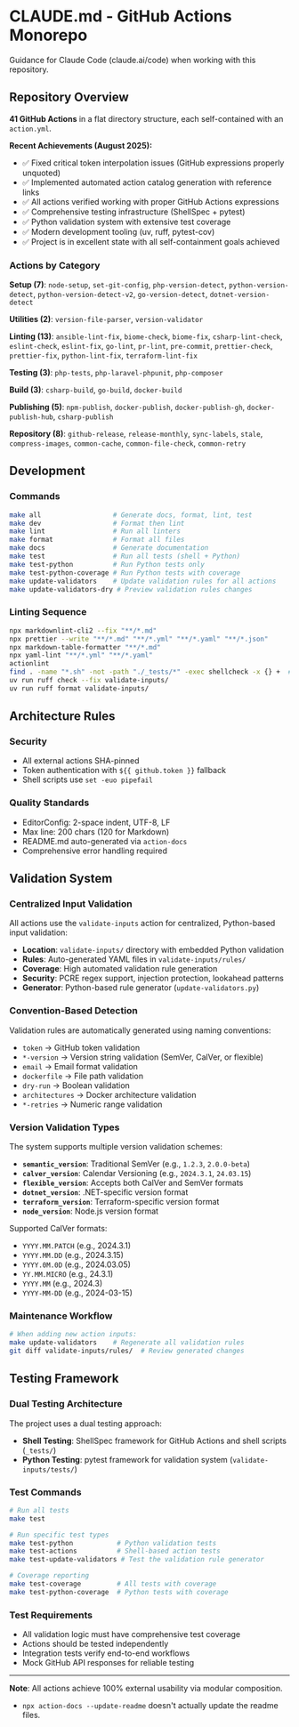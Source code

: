 # CLAUDE.md - GitHub Actions Monorepo

Guidance for Claude Code (claude.ai/code) when working with this repository.

## Repository Overview

**41 GitHub Actions** in a flat directory structure, each self-contained with an `action.yml`.

**Recent Achievements (August 2025):**

- ✅ Fixed critical token interpolation issues (GitHub expressions properly unquoted)
- ✅ Implemented automated action catalog generation with reference links
- ✅ All actions verified working with proper GitHub Actions expressions
- ✅ Comprehensive testing infrastructure (ShellSpec + pytest)
- ✅ Python validation system with extensive test coverage
- ✅ Modern development tooling (uv, ruff, pytest-cov)
- ✅ Project is in excellent state with all self-containment goals achieved

### Actions by Category

**Setup (7)**: `node-setup`, `set-git-config`, `php-version-detect`, `python-version-detect`, `python-version-detect-v2`, `go-version-detect`, `dotnet-version-detect`

**Utilities (2)**: `version-file-parser`, `version-validator`

**Linting (13)**: `ansible-lint-fix`, `biome-check`, `biome-fix`, `csharp-lint-check`, `eslint-check`, `eslint-fix`, `go-lint`,
`pr-lint`, `pre-commit`, `prettier-check`, `prettier-fix`, `python-lint-fix`, `terraform-lint-fix`

**Testing (3)**: `php-tests`, `php-laravel-phpunit`, `php-composer`

**Build (3)**: `csharp-build`, `go-build`, `docker-build`

**Publishing (5)**: `npm-publish`, `docker-publish`, `docker-publish-gh`, `docker-publish-hub`, `csharp-publish`

**Repository (8)**: `github-release`, `release-monthly`, `sync-labels`, `stale`, `compress-images`, `common-cache`, `common-file-check`, `common-retry`

## Development

### Commands

```bash
make all                  # Generate docs, format, lint, test
make dev                  # Format then lint
make lint                 # Run all linters
make format               # Format all files
make docs                 # Generate documentation
make test                 # Run all tests (shell + Python)
make test-python          # Run Python tests only
make test-python-coverage # Run Python tests with coverage
make update-validators    # Update validation rules for all actions
make update-validators-dry # Preview validation rules changes
```

### Linting Sequence

```bash
npx markdownlint-cli2 --fix "**/*.md"
npx prettier --write "**/*.md" "**/*.yml" "**/*.yaml" "**/*.json"
npx markdown-table-formatter "**/*.md"
npx yaml-lint "**/*.yml" "**/*.yaml"
actionlint
find . -name "*.sh" -not -path "./_tests/*" -exec shellcheck -x {} +  # Excludes shellspec files
uv run ruff check --fix validate-inputs/
uv run ruff format validate-inputs/
```

## Architecture Rules

### Security

- All external actions SHA-pinned
- Token authentication with `${{ github.token }}` fallback
- Shell scripts use `set -euo pipefail`

### Quality Standards

- EditorConfig: 2-space indent, UTF-8, LF
- Max line: 200 chars (120 for Markdown)
- README.md auto-generated via `action-docs`
- Comprehensive error handling required

## Validation System

### Centralized Input Validation

All actions use the `validate-inputs` action for centralized, Python-based input validation:

- **Location**: `validate-inputs/` directory with embedded Python validation
- **Rules**: Auto-generated YAML files in `validate-inputs/rules/`
- **Coverage**: High automated validation rule generation
- **Security**: PCRE regex support, injection protection, lookahead patterns
- **Generator**: Python-based rule generator (`update-validators.py`)

### Convention-Based Detection

Validation rules are automatically generated using naming conventions:

- `token` → GitHub token validation
- `*-version` → Version string validation (SemVer, CalVer, or flexible)
- `email` → Email format validation
- `dockerfile` → File path validation
- `dry-run` → Boolean validation
- `architectures` → Docker architecture validation
- `*-retries` → Numeric range validation

### Version Validation Types

The system supports multiple version validation schemes:

- **`semantic_version`**: Traditional SemVer (e.g., `1.2.3`, `2.0.0-beta`)
- **`calver_version`**: Calendar Versioning (e.g., `2024.3.1`, `24.03.15`)
- **`flexible_version`**: Accepts both CalVer and SemVer formats
- **`dotnet_version`**: .NET-specific version format
- **`terraform_version`**: Terraform-specific version format
- **`node_version`**: Node.js version format

Supported CalVer formats:

- `YYYY.MM.PATCH` (e.g., 2024.3.1)
- `YYYY.MM.DD` (e.g., 2024.3.15)
- `YYYY.0M.0D` (e.g., 2024.03.05)
- `YY.MM.MICRO` (e.g., 24.3.1)
- `YYYY.MM` (e.g., 2024.3)
- `YYYY-MM-DD` (e.g., 2024-03-15)

### Maintenance Workflow

```bash
# When adding new action inputs:
make update-validators    # Regenerate all validation rules
git diff validate-inputs/rules/  # Review generated changes
```

## Testing Framework

### Dual Testing Architecture

The project uses a dual testing approach:

- **Shell Testing**: ShellSpec framework for GitHub Actions and shell scripts (`_tests/`)
- **Python Testing**: pytest framework for validation system (`validate-inputs/tests/`)

### Test Commands

```bash
# Run all tests
make test

# Run specific test types
make test-python           # Python validation tests
make test-actions          # Shell-based action tests
make test-update-validators # Test the validation rule generator

# Coverage reporting
make test-coverage         # All tests with coverage
make test-python-coverage  # Python tests with coverage
```

### Test Requirements

- All validation logic must have comprehensive test coverage
- Actions should be tested independently
- Integration tests verify end-to-end workflows
- Mock GitHub API responses for reliable testing

---

**Note**: All actions achieve 100% external usability via modular composition.

- `npx action-docs --update-readme` doesn't actually update the readme files.
